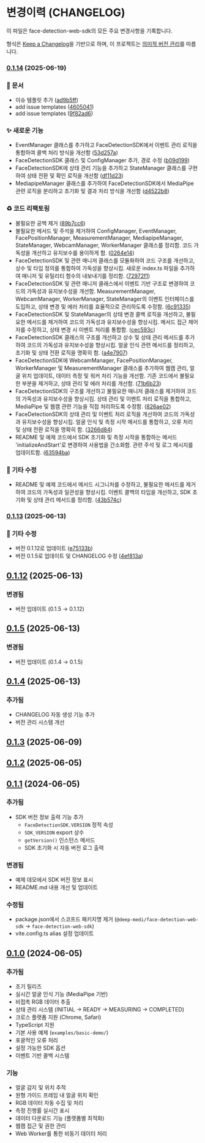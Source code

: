 # 변경이력 (CHANGELOG)

이 파일은 face-detection-web-sdk의 모든 주요 변경사항을 기록합니다.

형식은 [Keep a Changelog](https://keepachangelog.com/ko/1.0.0/)을 기반으로 하며,
이 프로젝트는 [의미적 버전 관리](https://semver.org/lang/ko/)를 따릅니다.

### [0.1.14](https://github.com/deep-medi/FaceDetection_Web_SDK/compare/v0.1.13...v0.1.14) (2025-06-19)


### 📝 문서

* 이슈 템플릿 추가 ([ad9b5ff](https://github.com/deep-medi/FaceDetection_Web_SDK/commit/ad9b5ffd9787bd808533abbdf25cd35babdfade0))
* add issue templates ([4605041](https://github.com/deep-medi/FaceDetection_Web_SDK/commit/4605041a3e4a7a4ba5d9386b017e76e1f99b5c4a))
* add issue templates ([9f82ad6](https://github.com/deep-medi/FaceDetection_Web_SDK/commit/9f82ad687acfa8e7a3be9b71abc66f5c8ca6202f))


### ✨ 새로운 기능

* EventManager 클래스를 추가하고 FaceDetectionSDK에서 이벤트 관리 로직을 통합하여 콜백 처리 방식을 개선함 ([53d257a](https://github.com/deep-medi/FaceDetection_Web_SDK/commit/53d257aa8f8f1c2fad648aa8b73e5dc81b483785))
* FaceDetectionSDK 클래스 및 ConfigManager 추가, 경로 수정 ([b09d199](https://github.com/deep-medi/FaceDetection_Web_SDK/commit/b09d19984cc4a76bce50805b92963ea90aa053ab))
* FaceDetectionSDK에 상태 관리 기능을 추가하고 StateManager 클래스를 구현하여 상태 전환 및 확인 로직을 개선함 ([df11d23](https://github.com/deep-medi/FaceDetection_Web_SDK/commit/df11d23775ccd200e8fd8a999463503d92dfaacb))
* MediapipeManager 클래스를 추가하여 FaceDetectionSDK에서 MediaPipe 관련 로직을 분리하고 초기화 및 결과 처리 방식을 개선함 ([d4522b8](https://github.com/deep-medi/FaceDetection_Web_SDK/commit/d4522b8f7c02fd3e9329c33beb5f9b23fe3559e1))


### ♻️ 코드 리팩토링

* 불필요한 공백 제거 ([89b7cc6](https://github.com/deep-medi/FaceDetection_Web_SDK/commit/89b7cc6fa71a92af31a8cfe2c8ac88b8feef1a6e))
* 불필요한 메서드 및 주석을 제거하여 ConfigManager, EventManager, FacePositionManager, MeasurementManager, MediapipeManager, StateManager, WebcamManager, WorkerManager 클래스를 정리함. 코드 가독성을 개선하고 유지보수를 용이하게 함. ([0264e14](https://github.com/deep-medi/FaceDetection_Web_SDK/commit/0264e14e8cbdb030a1a10b4876f7a4f14d419949))
* FaceDetectionSDK 및 관련 매니저 클래스를 모듈화하여 코드 구조를 개선하고, 상수 및 타입 정의를 통합하여 가독성을 향상시킴. 새로운 index.ts 파일을 추가하여 매니저 및 유틸리티 함수의 내보내기를 정리함. ([72972f1](https://github.com/deep-medi/FaceDetection_Web_SDK/commit/72972f1b6a0e3b926631b845ea22bff5ab3de825))
* FaceDetectionSDK 및 관련 매니저 클래스에서 이벤트 기반 구조로 변경하여 코드의 가독성과 유지보수성을 개선함. MeasurementManager, WebcamManager, WorkerManager, StateManager의 이벤트 인터페이스를 도입하고, 상태 변경 및 에러 처리를 효율적으로 관리하도록 수정함. ([6c91335](https://github.com/deep-medi/FaceDetection_Web_SDK/commit/6c9133547ac02b89dcffb802d40c7d987edcc5e6))
* FaceDetectionSDK 및 StateManager의 상태 변경 콜백 로직을 개선하고, 불필요한 메서드를 제거하여 코드의 가독성과 유지보수성을 향상시킴. 메서드 접근 제어자를 수정하고, 상태 변경 시 이벤트 처리를 통합함. ([cec593c](https://github.com/deep-medi/FaceDetection_Web_SDK/commit/cec593c5641030445cc80aa6f7e75006c6dcc3b4))
* FaceDetectionSDK 클래스의 구조를 개선하고 상수 및 상태 관리 메서드를 추가하여 코드의 가독성과 유지보수성을 향상시킴. 얼굴 인식 관련 메서드를 정리하고, 초기화 및 상태 전환 로직을 명확히 함. ([a4e7907](https://github.com/deep-medi/FaceDetection_Web_SDK/commit/a4e790748666d20fe25987dc3bcb1d6e5922d99c))
* FaceDetectionSDK에 WebcamManager, FacePositionManager, WorkerManager 및 MeasurementManager 클래스를 추가하여 웹캠 관리, 얼굴 위치 업데이트, 데이터 측정 및 워커 처리 기능을 개선함. 기존 코드에서 불필요한 부분을 제거하고, 상태 관리 및 에러 처리를 개선함. ([71b6b23](https://github.com/deep-medi/FaceDetection_Web_SDK/commit/71b6b23f6f0b26839c9c26eb97601e38c3ec071c))
* FaceDetectionSDK의 구조를 개선하고 불필요한 매니저 클래스를 제거하여 코드의 가독성과 유지보수성을 향상시킴. 상태 관리 및 이벤트 처리 로직을 통합하고, MediaPipe 및 웹캠 관련 기능을 직접 처리하도록 수정함. ([826ae02](https://github.com/deep-medi/FaceDetection_Web_SDK/commit/826ae021eeaded0700b80b493681895084a92c66))
* FaceDetectionSDK의 상태 관리 및 이벤트 처리 로직을 개선하여 코드의 가독성과 유지보수성을 향상시킴. 얼굴 인식 및 측정 시작 메서드를 통합하고, 오류 처리 및 상태 전환 로직을 명확히 함. ([3266d84](https://github.com/deep-medi/FaceDetection_Web_SDK/commit/3266d84eb53550108eef7f648319507f0b3c909a))
* README 및 예제 코드에서 SDK 초기화 및 측정 시작을 통합하는 메서드 'initializeAndStart'로 변경하여 사용법을 간소화함. 관련 주석 및 로그 메시지를 업데이트함. ([63594ba](https://github.com/deep-medi/FaceDetection_Web_SDK/commit/63594bae194ad346cde3fee7c1aeb7e49d329c36))


### 🔧 기타 수정

* README 및 예제 코드에서 메서드 시그니처를 수정하고, 불필요한 메서드를 제거하여 코드의 가독성과 일관성을 향상시킴. 이벤트 콜백의 타입을 개선하고, SDK 초기화 및 상태 관리 메서드를 정리함. ([43b574c](https://github.com/deep-medi/FaceDetection_Web_SDK/commit/43b574c016b50ca2cac0814502e9984b2b07a4ce))

### [0.1.13](https://github.com/deep-medi/FaceDetection_Web_SDK/compare/v0.1.4...v0.1.13) (2025-06-13)


### 🔧 기타 수정

* 버전 0.1.12로 업데이트 ([e75133b](https://github.com/deep-medi/FaceDetection_Web_SDK/commit/e75133b5362ab510de8de5a4a1f5e08b5784fc7a))
* 버전 0.1.5로 업데이트 및 CHANGELOG 수정 ([4ef813a](https://github.com/deep-medi/FaceDetection_Web_SDK/commit/4ef813a8ad9de984c94d45961b48c703165929db))

## [0.1.12](https://github.com/deep-medi/FaceDetection_Web_SDK/compare/v0.1.5...v0.1.12) (2025-06-13)

### 변경됨

- 버전 업데이트 (0.1.5 → 0.1.12)

## [0.1.5](https://github.com/deep-medi/FaceDetection_Web_SDK/compare/v0.1.4...v0.1.5) (2025-06-13)

### 변경됨

- 버전 업데이트 (0.1.4 → 0.1.5)

## [0.1.4](https://github.com/deep-medi/FaceDetection_Web_SDK/compare/v0.1.3...v0.1.4) (2025-06-13)

### 추가됨

- CHANGELOG 자동 생성 기능 추가
- 버전 관리 시스템 개선

## [0.1.3](https://github.com/deep-medi/FaceDetection_Web_SDK/compare/v0.1.2...v0.1.3) (2025-06-09)

## [0.1.2](https://github.com/deep-medi/FaceDetection_Web_SDK/compare/v0.1.1...v0.1.2) (2025-06-05)

## [0.1.1](https://github.com/deep-medi/FaceDetection_Web_SDK/compare/v0.1.0...v0.1.1) (2024-06-05)

### 추가됨

- SDK 버전 정보 출력 기능 추가
  - `FaceDetectionSDK.VERSION` 정적 속성
  - `SDK_VERSION` export 상수
  - `getVersion()` 인스턴스 메서드
  - SDK 초기화 시 자동 버전 로그 출력

### 변경됨

- 예제 데모에서 SDK 버전 정보 표시
- README.md 내용 개선 및 업데이트

### 수정됨

- package.json에서 스코프드 패키지명 제거 (`@deep-medi/face-detection-web-sdk` → `face-detection-web-sdk`)
- vite.config.ts alias 설정 업데이트

## [0.1.0](https://github.com/deep-medi/FaceDetection_Web_SDK/releases/tag/v0.1.0) (2024-06-05)

### 추가됨

- 초기 릴리즈
- 실시간 얼굴 인식 기능 (MediaPipe 기반)
- 비접촉 RGB 데이터 추출
- 상태 관리 시스템 (INITIAL → READY → MEASURING → COMPLETED)
- 크로스 플랫폼 지원 (Chrome, Safari)
- TypeScript 지원
- 기본 사용 예제 (`examples/basic-demo/`)
- 포괄적인 오류 처리
- 설정 가능한 SDK 옵션
- 이벤트 기반 콜백 시스템

### 기능

- 얼굴 감지 및 위치 추적
- 원형 가이드 프레임 내 얼굴 위치 확인
- RGB 데이터 자동 수집 및 처리
- 측정 진행률 실시간 표시
- 데이터 다운로드 기능 (플랫폼별 최적화)
- 웹캠 접근 및 권한 관리
- Web Worker를 통한 비동기 데이터 처리

[출시되지 않음]: https://github.com/deep-medi/FaceDetection_Web_SDK/compare/v0.1.1...HEAD
[0.1.1]: https://github.com/deep-medi/FaceDetection_Web_SDK/compare/v0.1.0...v0.1.1
[0.1.0]: https://github.com/deep-medi/FaceDetection_Web_SDK/releases/tag/v0.1.0
